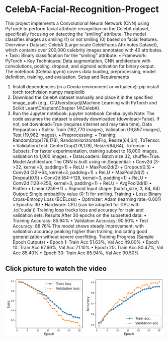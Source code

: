 # CelebA-Facial-Recognition-Progect
This project implements a Convolutional Neural Network (CNN) using PyTorch to perform facial attribute recognition on the CelebA dataset, specifically focusing on detecting the “smiling” attribute. The model classifies images as smiling (1) or not smiling (0) based on facial features.
Overview
•  Dataset: CelebA (Large-scale CelebFaces Attributes Dataset), which contains over 200,000 celebrity images annotated with 40 attributes.
•  Task: Binary classification for the “smiling” attribute.
•  Framework: PyTorch
•  Key Techniques: Data augmentation, CNN architecture with convolutions, pooling, dropout, and sigmoid activation for binary output.
The notebook (Celeba.ipynb) covers data loading, preprocessing, model definition, training, and evaluation.
Setup and Requirements
1.  Install dependencies (in a Conda environment or virtualenv):
  pip install torch torchvision numpy matplotlib
2.  Download the CelebA dataset manually and place it in the specified image_path (e.g., C:\\Users\\boydj\\Machine Learning with PyTorch and Scikit Learn\\Chapters\\Chapter 14\\CelebA).
3.  Run the Jupyter notebook: jupyter notebook Celeba.ipynb
Note: The code assumes the dataset is already downloaded (download=False). If not, set download=True (requires internet and may take time).
Data Preparation
•  Splits: Train (162,770 images), Validation (19,867 images), Test (19,962 images).
•  Preprocessing:
	•  Training: RandomCrop(178,178), RandomHorizontalFlip, Resize(64,64), ToTensor.
	•  Validation/Test: CenterCrop(178,178), Resize(64,64), ToTensor.
•  Subsets: For faster experimentation, training subset to 16,000 images, validation to 1,000 images.
•  DataLoaders: Batch size 32, shuffle=True.
Model Architecture
The CNN is built using nn.Sequential:
•  Conv2d (3->32, kernel=3, padding=1) + ReLU + MaxPool2d(2) + Dropout(0.5)
•  Conv2d (32->64, kernel=3, padding=1) + ReLU + MaxPool2d(2) + Dropout(0.5)
•  Conv2d (64->128, kernel=3, padding=1) + ReLU
•  Conv2d (128->256, kernel=3, padding=1) + ReLU + AvgPool2d(8)
•  Flatten
•  Linear (256->1) + Sigmoid
Input shape: (batch_size, 3, 64, 64)
Output: Single probability value (0-1) for smiling.
Training
•  Loss: Binary Cross-Entropy Loss (BCELoss)
•  Optimizer: Adam (learning rate=0.001)
•  Epochs: 30
•  Hardware: CPU (can be adapted for GPU with .to('cuda'))
Training loop tracks loss and accuracy for train and validation sets.
Results
After 30 epochs on the subsetted data:
•  Training Accuracy: 85.94%
•  Validation Accuracy: 90.50%
•  Test Accuracy: 88.76%
The model shows steady improvement, with validation accuracy peaking higher than training, indicating good generalization without severe overfitting.
Training Progress (Sample Epoch Outputs)
•  Epoch 1: Train Acc 51.63%, Val Acc 49.00%
•  Epoch 10: Train Acc 67.66%, Val Acc 71.10%
•  Epoch 20: Train Acc 80.47%, Val Acc 85.40%
•  Epoch 30: Train Acc 85.94%, Val Acc 90.50%

## Click picture to watch the video
[![Watch the video](https://raw.githubusercontent.com/boydjawun/CelebA-Facial-Recognition-Project/main/Thumbnail.png)](https://raw.githubusercontent.com/boydjawun/CelebA-Facial-Recognition-Project/main/Celeba.mp4)
